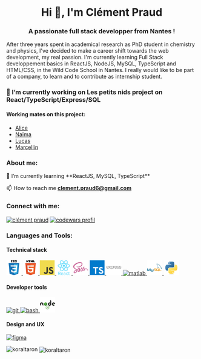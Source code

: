 <h1 align="center">Hi 👋, I'm Clément Praud</h1>
<h3 align="center">A passionate full stack developper from Nantes !</h3>

<p>After three years spent in academical research as PhD student in chemistry and physics, I've decided to make a career shift towards the web development, my real passion. I'm currently learning Full Stack developpement basics in ReactJS, NodeJS, MySQL, TypeScript and HTML/CSS, in the Wild Code School in Nantes. I really would like to be part of a company, to learn and to contribute as internship student.</p>

<h3>🔭 I’m currently working on Les petits nids project on React/TypeScript/Express/SQL</h3>
<h4>Working mates on this project:</h4>
<ul>
  <li><a href="https://github.com/alicepgrd" alt="towards Alice's GitHub">Alice<a/></li> 
  <li><a href="https://github.com/naiiipan44" alt="towards Naïma's GitHub">Naïma<a/></li>
  <li> <a href="https://github.com/LucasBbe" alt="towards Lucas's GitHub">Lucas</a></li>
  <li><a href="https://github.com/Marcellin123" alt="towards Marcellin's GitHub">Marcellin</a></li>
</ul>

<h3>About me:</h3>
🌱 I’m currently learning **ReactJS, MySQL, TypeScript**

📫 How to reach me **clement.praud6@gmail.com**

<h3 align="left">Connect with me:</h3>
<p align="left">
<a href="https://linkedin.com/in/clément praud" target="blank"><img align="center" src="https://raw.githubusercontent.com/rahuldkjain/github-profile-readme-generator/master/src/images/icons/Social/linked-in-alt.svg" alt="clément praud" height="30" width="40" /></a>
<a href="https://www.codewars.com/users/Koraltaron" target="blank"><img align="center" src="https://dka575ofm4ao0.cloudfront.net/pages-transactional_logos/retina/224027/cw-512-12b281b9-f8a8-4512-9050-dcc2a2c7bb89.png" alt="codewars profil" height="40" width="40" /></a>
</p>

<h3 align="left">Languages and Tools:</h3>

<h4>Technical stack</h4>
    <a href="https://www.w3schools.com/css/" target="_blank" rel="noreferrer">
      <img src="https://raw.githubusercontent.com/devicons/devicon/master/icons/css3/css3-original-wordmark.svg" alt="css3" width="40" height="40"/> 
    </a>
    <a href="https://www.w3.org/html/" target="_blank" rel="noreferrer">
      <img src="https://raw.githubusercontent.com/devicons/devicon/master/icons/html5/html5-original-wordmark.svg" alt="html5" width="40" height="40"/> 
    </a>
    <a href="https://developer.mozilla.org/en-US/docs/Web/JavaScript" target="_blank" rel="noreferrer">
      <img src="https://raw.githubusercontent.com/devicons/devicon/master/icons/javascript/javascript-original.svg" alt="javascript" width="40" height="40"/> 
    </a>
    <a href="https://reactjs.org/" target="_blank" rel="noreferrer">
      <img src="https://raw.githubusercontent.com/devicons/devicon/master/icons/react/react-original-wordmark.svg" alt="react" width="40" height="40"/> 
    </a>
    <a href="https://sass-lang.com" target="_blank" rel="noreferrer">
      <img src="https://raw.githubusercontent.com/devicons/devicon/master/icons/sass/sass-original.svg" alt="sass" width="40" height="40"/> 
    </a>
    <a href="https://www.typescriptlang.org/" target="_blank" rel="noreferrer">
      <img src="https://raw.githubusercontent.com/devicons/devicon/master/icons/typescript/typescript-original.svg" alt="typescript" width="40" height="40"/> 
    </a>
     <a href="https://expressjs.com" target="_blank" rel="noreferrer">
      <img src="https://raw.githubusercontent.com/devicons/devicon/master/icons/express/express-original-wordmark.svg" alt="express" width="40" height="40"/> 
    </a> 
    <a href="https://www.mathworks.com/" target="_blank" rel="noreferrer">
      <img src="https://upload.wikimedia.org/wikipedia/commons/2/21/Matlab_Logo.png" alt="matlab" width="40" height="40"/> 
    </a>
    <a href="https://www.mysql.com/" target="_blank" rel="noreferrer">
      <img src="https://raw.githubusercontent.com/devicons/devicon/master/icons/mysql/mysql-original-wordmark.svg" alt="mysql" width="40" height="40"/> 
    </a>
    <a href="https://www.python.org" target="_blank" rel="noreferrer">
      <img src="https://raw.githubusercontent.com/devicons/devicon/master/icons/python/python-original.svg" alt="python" width="40" height="40"/> 
    </a>
  
<h4>Developer tools</h4>
  <a href="https://git-scm.com/" target="_blank" rel="noreferrer">
    <img src="https://www.vectorlogo.zone/logos/git-scm/git-scm-icon.svg" alt="git" width="40" height="40"/> 
  </a> 
  
  <a href="https://www.gnu.org/software/bash/" target="_blank" rel="noreferrer">
    <img src="https://www.vectorlogo.zone/logos/gnu_bash/gnu_bash-icon.svg" alt="bash" width="40" height="40"/> 
  </a> 

   <a href="https://nodejs.org" target="_blank" rel="noreferrer">
     <img src="https://raw.githubusercontent.com/devicons/devicon/master/icons/nodejs/nodejs-original-wordmark.svg" alt="nodejs" width="40" height="40"/> 
   </a>

  <h4>Design and UX</h4>
  <a href="https://www.figma.com/" target="_blank" rel="noreferrer">
    <img src="https://www.vectorlogo.zone/logos/figma/figma-icon.svg" alt="figma" width="40" height="40"/> 
  </a> 

<p><img align="left" src="https://github-readme-stats.vercel.app/api/top-langs?username=koraltaron&show_icons=true&locale=en&layout=compact" alt="koraltaron" /></p>

<p>&nbsp;<img align="center" src="https://github-readme-stats.vercel.app/api?username=koraltaron&show_icons=true&locale=en" alt="koraltaron" /></p>


